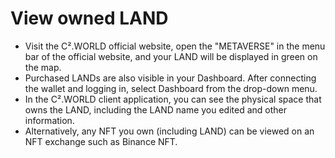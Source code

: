 # View owned LAND

* Visit the C².WORLD official website, open the "METAVERSE" in the menu bar of the official website, and your LAND will be displayed in green on the map.
* Purchased LANDs are also visible in your Dashboard. After connecting the wallet and logging in, select Dashboard from the drop-down menu.
* In the C².WORLD client application, you can see the physical space that owns the LAND, including the LAND name you edited and other information.
* Alternatively, any NFT you own (including LAND) can be viewed on an NFT exchange such as Binance NFT.
